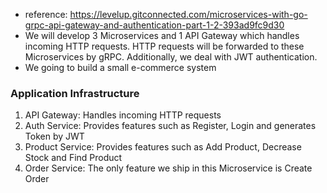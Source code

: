 - reference: https://levelup.gitconnected.com/microservices-with-go-grpc-api-gateway-and-authentication-part-1-2-393ad9fc9d30
- We will develop 3 Microservices and 1 API Gateway which handles incoming HTTP requests. HTTP requests will be forwarded to these Microservices by gRPC. Additionally, we deal with JWT authentication.
- We going to build a small e-commerce system

### Application Infrastructure

1. API Gateway: Handles incoming HTTP requests
2. Auth Service: Provides features such as Register, Login and generates Token by JWT
3. Product Service: Provides features such as Add Product, Decrease Stock and Find Product
4. Order Service: The only feature we ship in this Microservice is Create Order
